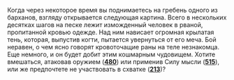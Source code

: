 Когда через некоторое время вы поднимаетесь на гребень одного из барханов, взгляду открывается следующая картина. Всего в нескольких десятках шагов на песке лежит изможденный человек в рваной, пропитанной кровью одежде. Над ним нависает огромная крылатая тень, которая, выпустив когти, пытается увернуться от его меча. Бой неравен, о чем ясно говорят кровоточащие раны на теле незнакомца. Еще немного, и он будет добит этим кошмарным чудовищем. Хотите вмешаться, атаковав оружием ([**480**](#n_480)) или применив Силу мысли ([**515**](#n_515)), или же предпочтете не участвовать в схватке ([**213**](#n_213))?

